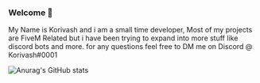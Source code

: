 ### Welcome 👋

My Name is Korivash and i am a small time developer, Most of my projects are FiveM Related but i have been trying to expand into more stuff like discord bots and more.
for any questions feel free to DM me on Discord @ Korivash#0001



![Anurag's GitHub stats](https://github-readme-stats.vercel.app/api?username=Korivash&theme=dark&show_icons=true)


<!--
**Korivash/Korivash** is a ✨ _special_ ✨ repository because its `README.md` (this file) appears on your GitHub profile.

Here are some ideas to get you started:

- 🔭 I’m currently working on ...
- 🌱 I’m currently learning ...
- 👯 I’m looking to collaborate on ...
- 🤔 I’m looking for help with ...
- 💬 Ask me about ...
- 📫 How to reach me: ...
- 😄 Pronouns: ...
- ⚡ Fun fact: ...
-->
